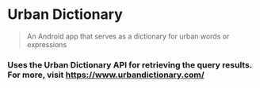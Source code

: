 # Urban Dictionary
> An Android app that serves as a dictionary for urban words or expressions
### Uses the Urban Dictionary API for retrieving the query results. For more, visit https://www.urbandictionary.com/

